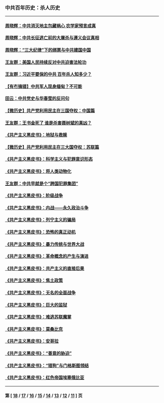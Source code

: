 ### 中共百年历史：杀人历史
---
#### [周晓辉：中共消灭地主包藏祸心 农学家预言成真](../../pages/nf1176106/n12958960.md?06040430) 
#### [周晓辉：中共长征逃亡前的大屠杀与遵义会议真相](../../pages/nf1176106/n12888747.md?06040430) 
#### [周晓辉：“三大纪律”下的绑票与中共建国中国](../../pages/nf1176106/n12882305.md?06040430) 
#### [王友群：美国人民持续反对中共迫害法轮功](../../pages/nf1176106/n12849121.md?06040430) 
#### [王友群：习近平要保的中共 百年杀人知多少？](../../pages/nf1176106/n12833861.md?06040430) 
#### [【有冇搞错】中共军人现身缅甸？不可能](../../pages/nf1176106/n12773250.md?06040430) 
#### [田云：中共党史与华春莹的反问句](../../pages/nf1176106/n12765178.md?06040430) 
#### [【微历史】共产党利用民主在三国夺权：中国篇](../../pages/nf1176106/n12740955.md?06040430) 
#### [王友群：王书金死了 谁是杀害聂树斌的真凶？](../../pages/nf1176106/n12728677.md?06040430) 
#### [《共产主义黑皮书》：地狱与救赎](../../pages/nf1176106/n12705614.md?06040430) 
#### [【微历史】共产党利用民主在三大国夺权：苏联篇](../../pages/nf1176106/n12707756.md?06040430) 
#### [《共产主义黑皮书》：科学主义与犯罪意识形态](../../pages/nf1176106/n12700684.md?06040430) 
#### [《共产主义黑皮书》：将人类动物化](../../pages/nf1176106/n12696212.md?06040430) 
#### [王友群：中共早就是个“跨国犯罪集团”](../../pages/nf1176106/n12696339.md?06040430) 
#### [《共产主义黑皮书》：阶级战争](../../pages/nf1176106/n12690702.md?06040430) 
#### [《共产主义黑皮书》：内战——永久政治斗争](../../pages/nf1176106/n12685891.md?06040430) 
#### [《共产主义黑皮书》：列宁主义的骗局](../../pages/nf1176106/n12671223.md?06040430) 
#### [《共产主义黑皮书》：恐怖的真正动机](../../pages/nf1176106/n12666294.md?06040430) 
#### [《共产主义黑皮书》：暴力传统与世界大战](../../pages/nf1176106/n12660322.md?06040430) 
#### [《共产主义黑皮书》：革命概念的产生与演进](../../pages/nf1176106/n12655045.md?06040430) 
#### [《共产主义黑皮书》：共产主义的直接后果](../../pages/nf1176106/n12644821.md?06040430) 
#### [《共产主义黑皮书》：焦土政策](../../pages/nf1176106/n12640254.md?06040430) 
#### [《共产主义黑皮书》：无名的全面战争](../../pages/nf1176106/n12633845.md?06040430) 
#### [《共产主义黑皮书》：巨大的监狱](../../pages/nf1176106/n12623116.md?06040430) 
#### [《共产主义黑皮书》：难逃苏联魔掌](../../pages/nf1176106/n12613254.md?06040430) 
#### [《共产主义黑皮书》：莫桑比克](../../pages/nf1176106/n12596409.md?06040430) 
#### [《共产主义黑皮书》：安哥拉](../../pages/nf1176106/n12585438.md?06040430) 
#### [《共产主义黑皮书》：“善意的胁迫”](../../pages/nf1176106/n12575454.md?06040430) 
#### [《共产主义黑皮书》：“猎狗”与门格斯图领结](../../pages/nf1176106/n12570100.md?06040430) 
#### [《共产主义黑皮书》：红色帝国埃塞俄比亚](../../pages/nf1176106/n12564156.md?06040430) 

---
#### 第 [ [18](./18.md?06040430) / [17](./17.md?06040430) / [16](./16.md?06040430) / [15](./15.md?06040430) / [14](./14.md?06040430) / [13](./13.md?06040430) / [12](./12.md?06040430) / [11](./11.md?06040430) ] 页
